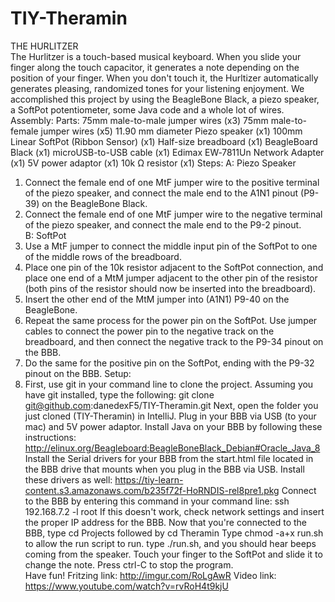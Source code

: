 # TIY-Theramin

THE HURLITZER  
The Hurlitzer is a touch-based musical keyboard.  When you slide your finger along the 
touch capacitor, it generates a note depending on the position of your finger.  When you
don't touch it, the Hurltizer automatically generates pleasing, randomized tones for your
listening enjoyment.  We accomplished this project by using the BeagleBone Black, a piezo
speaker, a SoftPot potentiometer, some Java code and a whole lot of wires.  
Assembly:
    Parts:
75mm male-to-male jumper wires (x3)
75mm male-to-female jumper wires (x5)
11.90 mm diameter Piezo speaker (x1)
100mm Linear SoftPot (Ribbon Sensor) (x1)
Half-size breadboard (x1)
BeagleBoard Black (x1)
microUSB-to-USB cable (x1)
Edimax EW‑7811Un Network Adapter (x1)
5V power adaptor (x1)
10k Ω resistor (x1)
    Steps:
A: Piezo Speaker
1. Connect the female end of one MtF jumper wire to the positive terminal of the piezo 
speaker, and connect the male end to the A1N1 pinout (P9-39) on the BeagleBone Black. 
2. Connect the female end of one MtF jumper wire to the negative terminal of the piezo
speaker, and connect the male end to the P9-2 pinout.  
B: SoftPot
1. Use a MtF jumper to connect the middle input pin of the SoftPot to one of the middle rows
of the breadboard.  
2. Place one pin of the 10k resistor adjacent to the SoftPot connection, 
and place one end of a MtM jumper adjacent to the other pin of the resistor (both pins of
the resistor should now be inserted into the breadboard). 
3. Insert the other end of the MtM jumper into (A1N1) P9-40 on the BeagleBone. 
4. Repeat the same process for the power pin on the SoftPot.  Use jumper cables to connect 
the power pin to the negative track on the breadboard, and then connect the negative track
to the P9-34 pinout on the BBB.  
5. Do the same for the positive pin on the SoftPot, ending with the P9-32 pinout on the 
BBB.
Setup:
1. First, use git in your command line to clone the project.  Assuming you have git
installed, type the following: 
git clone git@github.com:danedexF5/TIY-Theramin.git
Next, open the folder you just cloned (TIY-Theramin) in IntelliJ.
Plug in your BBB via USB (to your mac) and 5V power adaptor. 
Install Java on your BBB by following these instructions: 
http://elinux.org/Beagleboard:BeagleBoneBlack_Debian#Oracle_Java_8
Install the Serial drivers for your BBB from the start.html file located in the BBB drive 
that mounts when you plug in the BBB via USB.  Install these drivers as well:
https://tiy-learn-content.s3.amazonaws.com/b235f72f-HoRNDIS-rel8pre1.pkg
Connect to the BBB by entering this command in your command line:
ssh 192.168.7.2 -l root
If this doesn't work, check network settings and insert the proper IP address for the BBB.
Now that you're connected to the BBB, type 
cd Projects
followed by 
cd Theramin
Type chmod -a+x run.sh to allow the run script to run. 
type ./run.sh, and you should hear beeps coming from the speaker.  Touch your finger to 
the SoftPot and slide it to change the note.  Press ctrl-C to stop the program.  
Have fun!
Fritzing link:
http://imgur.com/RoLgAwR
Video link:
https://www.youtube.com/watch?v=rvRoH4t9kjU
